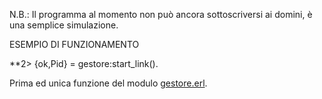 N.B.: Il programma al momento non può ancora sottoscriversi ai domini, è una semplice simulazione.

ESEMPIO DI FUNZIONAMENTO

**2> {ok,Pid} = gestore:start_link().

Prima ed unica funzione del modulo [gestore.erl](https:github.com/Malvi17/ErlDomainSub/src/gestore.erl).



